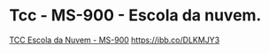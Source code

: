 # Tcc - MS-900 - Escola da nuvem.

<a href="https://tome.app/dan-197/template-sales-pitch-clfjmdymj2ojl9d406b3k0z0z">TCC Escola da Nuvem - MS-900</a> 
<img>https://ibb.co/DLKMJY3</img>

